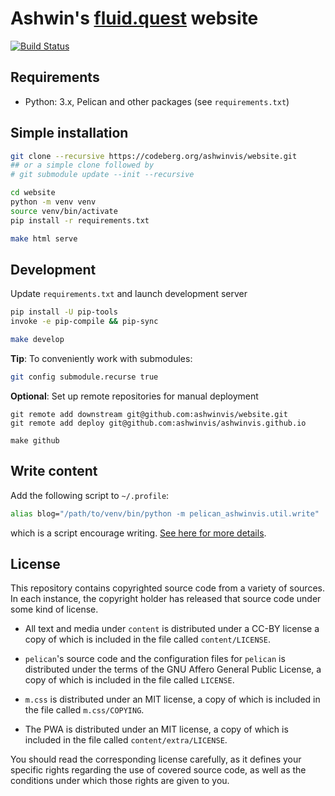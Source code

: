 # Ashwin's [fluid.quest](https://fluid.quest) website

[![Build Status](https://github.com/ashwinvis/ashwinvis.github.io/workflows/Publish%20pelican%20website/badge.svg)][actions]

[actions]: https://github.com/ashwinvis/ashwinvis.github.io/actions

## Requirements

* Python: 3.x, Pelican and other packages (see `requirements.txt`)

## Simple installation

```sh
git clone --recursive https://codeberg.org/ashwinvis/website.git
## or a simple clone followed by
# git submodule update --init --recursive

cd website
python -m venv venv
source venv/bin/activate
pip install -r requirements.txt

make html serve
```

## Development

Update `requirements.txt` and launch development server

```sh
pip install -U pip-tools
invoke -e pip-compile && pip-sync

make develop
```

**Tip**: To conveniently work with submodules:

```sh
git config submodule.recurse true
```

**Optional**: Set up remote repositories for manual deployment

```
git remote add downstream git@github.com:ashwinvis/website.git
git remote add deploy git@github.com:ashwinvis/ashwinvis.github.io

make github

```

<!-- TODO: replace github pages with codeberg pages -->

## Write content

Add the following script to `~/.profile`:

```sh
alias blog="/path/to/venv/bin/python -m pelican_ashwinvis.util.write"
```

which is a script encourage writing. [See here for more
details](https://fluid.quest/pelican-mini-cms.html).

## License

This repository contains copyrighted source code from a variety of sources.  In
each instance, the copyright holder has released that source code under some
kind of license.

* All text and media under `content` is distributed under a CC-BY license a
  copy of which is included in the file called `content/LICENSE`.

* `pelican`'s source code and the configuration files for `pelican` is distributed
  under the terms of the GNU Affero General Public License, a copy of which is
  included in the file called `LICENSE`.

* `m.css` is distributed under an MIT license, a copy of which is included in the
  file called `m.css/COPYING`.

* The PWA is distributed under an MIT license, a copy of which is included in
  the file called `content/extra/LICENSE`.

You should read the corresponding license carefully, as it defines your
specific rights regarding the use of covered source code, as well as the
conditions under which those rights are given to you.
